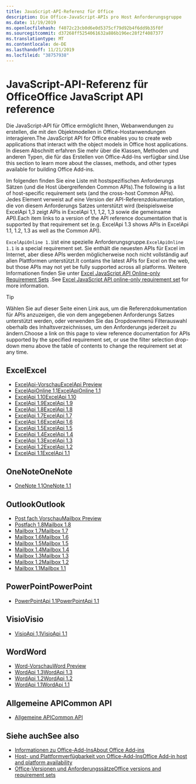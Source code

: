 ```yaml
---
title: JavaScript-API-Referenz für Office
description: Die Office-JavaScript-APIs pro Host Anforderungsgruppe
ms.date: 11/19/2019
ms.openlocfilehash: f4072c23cb0d6e0d5375cf79d92b4f6dd9b35f0f
ms.sourcegitcommit: d37268ff5254061632a886b196ec28f2f4087377
ms.translationtype: MT
ms.contentlocale: de-DE
ms.lasthandoff: 11/21/2019
ms.locfileid: "38757938"
---
```

# <a name="office-javascript-api-reference"></a><span data-ttu-id="cc211-103">JavaScript-API-Referenz für Office</span><span class="sxs-lookup"><span data-stu-id="cc211-103">Office JavaScript API reference</span></span>

<span data-ttu-id="cc211-104">Die JavaScript-API für Office ermöglicht Ihnen, Webanwendungen zu erstellen, die mit den Objektmodellen in Office-Hostanwendungen interagieren.</span><span class="sxs-lookup"><span data-stu-id="cc211-104">The JavaScript API for Office enables you to create web applications that interact with the object models in Office host applications.</span></span> <span data-ttu-id="cc211-105">In diesem Abschnitt erfahren Sie mehr über die Klassen, Methoden und anderen Typen, die für das Erstellen von Office-Add-Ins verfügbar sind.</span><span class="sxs-lookup"><span data-stu-id="cc211-105">Use this section to learn more about the classes, methods, and other types available for building Office Add-ins.</span></span>

<span data-ttu-id="cc211-106">Im folgenden finden Sie eine Liste mit hostspezifischen Anforderungs Sätzen (und die Host übergreifenden Common APIs).</span><span class="sxs-lookup"><span data-stu-id="cc211-106">The following is a list of host-specific requirement sets (and the cross-host Common APIs).</span></span> <span data-ttu-id="cc211-107">Jedes Element verweist auf eine Version der API-Referenzdokumentation, die von diesem Anforderungs Satzes unterstützt wird (beispielsweise ExcelApi 1,3 zeigt APIs in ExcelApi 1,1, 1,2, 1,3 sowie die gemeinsame API).</span><span class="sxs-lookup"><span data-stu-id="cc211-107">Each item links to a version of the API reference documentation that is supported by that requirement set (e.g. ExcelApi 1.3 shows APIs in ExcelApi 1.1, 1.2, 1.3 as well as the Common API).</span></span>

<span data-ttu-id="cc211-108">`ExcelApiOnline 1.1`ist eine spezielle Anforderungsgruppe.</span><span class="sxs-lookup"><span data-stu-id="cc211-108">`ExcelApiOnline 1.1` is a special requirement set.</span></span> <span data-ttu-id="cc211-109">Sie enthält die neuesten APIs für Excel im Internet, aber diese APIs werden möglicherweise noch nicht vollständig auf allen Plattformen unterstützt.</span><span class="sxs-lookup"><span data-stu-id="cc211-109">It contains the latest APIs for Excel on the web, but those APIs may not yet be fully supported across all platforms.</span></span> <span data-ttu-id="cc211-110">Weitere Informationen finden Sie unter [Excel JavaScript API Online-only Requirement Sets](/office/dev/add-ins/reference/requirement-sets/excel-api-online-requirement-set) .</span><span class="sxs-lookup"><span data-stu-id="cc211-110">See [Excel JavaScript API online-only requirement set](/office/dev/add-ins/reference/requirement-sets/excel-api-online-requirement-set) for more information.</span></span>

> [!TIP]
> <span data-ttu-id="cc211-111">Wählen Sie auf dieser Seite einen Link aus, um die Referenzdokumentation für APIs anzuzeigen, die von dem angegebenen Anforderungs Satzes unterstützt werden, oder verwenden Sie das Dropdownmenü Filterauswahl oberhalb des Inhaltsverzeichnisses, um den Anforderungs jederzeit zu ändern.</span><span class="sxs-lookup"><span data-stu-id="cc211-111">Choose a link on this page to view reference documentation for APIs supported by the specified requirement set, or use the filter selection drop-down menu above the table of contents to change the requirement set at any time.</span></span>

## <a name="excel"></a><span data-ttu-id="cc211-112">Excel</span><span class="sxs-lookup"><span data-stu-id="cc211-112">Excel</span></span>

- [<span data-ttu-id="cc211-113">ExcelApi-Vorschau</span><span class="sxs-lookup"><span data-stu-id="cc211-113">ExcelApi Preview</span></span>](/javascript/api/excel?view=excel-js-preview)
- [<span data-ttu-id="cc211-114">ExcelApiOnline 1,1</span><span class="sxs-lookup"><span data-stu-id="cc211-114">ExcelApiOnline 1.1</span></span>](/javascript/api/excel?view=excel-js-online)
- [<span data-ttu-id="cc211-115">ExcelApi 1.10</span><span class="sxs-lookup"><span data-stu-id="cc211-115">ExcelApi 1.10</span></span>](/javascript/api/excel?view=excel-js-1.10)
- [<span data-ttu-id="cc211-116">ExcelApi 1.9</span><span class="sxs-lookup"><span data-stu-id="cc211-116">ExcelApi 1.9</span></span>](/javascript/api/excel?view=excel-js-1.9)
- [<span data-ttu-id="cc211-117">ExcelApi 1.8</span><span class="sxs-lookup"><span data-stu-id="cc211-117">ExcelApi 1.8</span></span>](/javascript/api/excel?view=excel-js-1.8)
- [<span data-ttu-id="cc211-118">ExcelApi 1.7</span><span class="sxs-lookup"><span data-stu-id="cc211-118">ExcelApi 1.7</span></span>](/javascript/api/excel?view=excel-js-1.7)
- [<span data-ttu-id="cc211-119">ExcelApi 1.6</span><span class="sxs-lookup"><span data-stu-id="cc211-119">ExcelApi 1.6</span></span>](/javascript/api/excel?view=excel-js-1.6)
- [<span data-ttu-id="cc211-120">ExcelApi 1.5</span><span class="sxs-lookup"><span data-stu-id="cc211-120">ExcelApi 1.5</span></span>](/javascript/api/excel?view=excel-js-1.5)
- [<span data-ttu-id="cc211-121">ExcelApi 1.4</span><span class="sxs-lookup"><span data-stu-id="cc211-121">ExcelApi 1.4</span></span>](/javascript/api/excel?view=excel-js-1.4)
- [<span data-ttu-id="cc211-122">ExcelApi 1.3</span><span class="sxs-lookup"><span data-stu-id="cc211-122">ExcelApi 1.3</span></span>](/javascript/api/excel?view=excel-js-1.3)
- [<span data-ttu-id="cc211-123">ExcelApi 1.2</span><span class="sxs-lookup"><span data-stu-id="cc211-123">ExcelApi 1.2</span></span>](/javascript/api/excel?view=excel-js-1.2)
- [<span data-ttu-id="cc211-124">ExcelApi 1.1</span><span class="sxs-lookup"><span data-stu-id="cc211-124">ExcelApi 1.1</span></span>](/javascript/api/excel?view=excel-js-1.1)

## <a name="onenote"></a><span data-ttu-id="cc211-125">OneNote</span><span class="sxs-lookup"><span data-stu-id="cc211-125">OneNote</span></span>

- [<span data-ttu-id="cc211-126">OneNote 1,1</span><span class="sxs-lookup"><span data-stu-id="cc211-126">OneNote 1.1</span></span>](/javascript/api/onenote?view=onenote-js-1.1)

## <a name="outlook"></a><span data-ttu-id="cc211-127">Outlook</span><span class="sxs-lookup"><span data-stu-id="cc211-127">Outlook</span></span>

- [<span data-ttu-id="cc211-128">Post fach Vorschau</span><span class="sxs-lookup"><span data-stu-id="cc211-128">Mailbox Preview</span></span>](/javascript/api/outlook?view=outlook-js-preview)
- [<span data-ttu-id="cc211-129">Postfach 1.8</span><span class="sxs-lookup"><span data-stu-id="cc211-129">Mailbox 1.8</span></span>](/javascript/api/outlook?view=outlook-js-1.8)
- [<span data-ttu-id="cc211-130">Mailbox 1.7</span><span class="sxs-lookup"><span data-stu-id="cc211-130">Mailbox 1.7</span></span>](/javascript/api/outlook?view=outlook-js-1.7)
- [<span data-ttu-id="cc211-131">Mailbox 1.6</span><span class="sxs-lookup"><span data-stu-id="cc211-131">Mailbox 1.6</span></span>](/javascript/api/outlook?view=outlook-js-1.6)
- [<span data-ttu-id="cc211-132">Mailbox 1.5</span><span class="sxs-lookup"><span data-stu-id="cc211-132">Mailbox 1.5</span></span>](/javascript/api/outlook?view=outlook-js-1.5)
- [<span data-ttu-id="cc211-133">Mailbox 1.4</span><span class="sxs-lookup"><span data-stu-id="cc211-133">Mailbox 1.4</span></span>](/javascript/api/outlook?view=outlook-js-1.4)
- [<span data-ttu-id="cc211-134">Mailbox 1.3</span><span class="sxs-lookup"><span data-stu-id="cc211-134">Mailbox 1.3</span></span>](/javascript/api/outlook?view=outlook-js-1.3)
- [<span data-ttu-id="cc211-135">Mailbox 1.2</span><span class="sxs-lookup"><span data-stu-id="cc211-135">Mailbox 1.2</span></span>](/javascript/api/outlook?view=outlook-js-1.2)
- [<span data-ttu-id="cc211-136">Mailbox 1.1</span><span class="sxs-lookup"><span data-stu-id="cc211-136">Mailbox 1.1</span></span>](/javascript/api/outlook?view=outlook-js-1.1)

## <a name="powerpoint"></a><span data-ttu-id="cc211-137">PowerPoint</span><span class="sxs-lookup"><span data-stu-id="cc211-137">PowerPoint</span></span>

- [<span data-ttu-id="cc211-138">PowerPointApi 1.1</span><span class="sxs-lookup"><span data-stu-id="cc211-138">PowerPointApi 1.1</span></span>](/javascript/api/powerpoint?view=powerpoint-js-1.1)

## <a name="visio"></a><span data-ttu-id="cc211-139">Visio</span><span class="sxs-lookup"><span data-stu-id="cc211-139">Visio</span></span>

- [<span data-ttu-id="cc211-140">VisioApi 1,1</span><span class="sxs-lookup"><span data-stu-id="cc211-140">VisioApi 1.1</span></span>](/javascript/api/visio?view=visio-js-1.1)

## <a name="word"></a><span data-ttu-id="cc211-141">Word</span><span class="sxs-lookup"><span data-stu-id="cc211-141">Word</span></span>

- [<span data-ttu-id="cc211-142">Word-Vorschau</span><span class="sxs-lookup"><span data-stu-id="cc211-142">Word Preview</span></span>](/javascript/api/word?view=word-js-preview)
- [<span data-ttu-id="cc211-143">WordApi 1.3</span><span class="sxs-lookup"><span data-stu-id="cc211-143">WordApi 1.3</span></span>](/javascript/api/word?view=word-js-1.3)
- [<span data-ttu-id="cc211-144">WordApi 1.2</span><span class="sxs-lookup"><span data-stu-id="cc211-144">WordApi 1.2</span></span>](/javascript/api/word?view=word-js-1.2)
- [<span data-ttu-id="cc211-145">WordApi 1.1</span><span class="sxs-lookup"><span data-stu-id="cc211-145">WordApi 1.1</span></span>](/javascript/api/word?view=word-js-1.1)

## <a name="common-api"></a><span data-ttu-id="cc211-146">Allgemeine API</span><span class="sxs-lookup"><span data-stu-id="cc211-146">Common API</span></span>

- [<span data-ttu-id="cc211-147">Allgemeine API</span><span class="sxs-lookup"><span data-stu-id="cc211-147">Common API</span></span>](/javascript/api/office?view=common-js)

## <a name="see-also"></a><span data-ttu-id="cc211-148">Siehe auch</span><span class="sxs-lookup"><span data-stu-id="cc211-148">See also</span></span>

- [<span data-ttu-id="cc211-149">Informationen zu Office-Add-Ins</span><span class="sxs-lookup"><span data-stu-id="cc211-149">About Office Add-ins</span></span>](/office/dev/add-ins/overview)
- [<span data-ttu-id="cc211-150">Host- und Plattformverfügbarkeit von Office-Add-Ins</span><span class="sxs-lookup"><span data-stu-id="cc211-150">Office Add-in host and platform availability</span></span>](/office/dev/add-ins/overview/office-add-in-availability)
- [<span data-ttu-id="cc211-151">Office-Versionen und Anforderungssätze</span><span class="sxs-lookup"><span data-stu-id="cc211-151">Office versions and requirement sets</span></span>](/office/dev/add-ins/develop/office-versions-and-requirement-sets)
